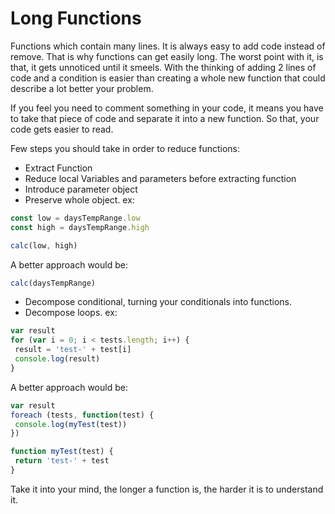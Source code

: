 # Long Functions

Functions which contain many lines.
It is always easy to add code instead of remove. That is why functions can get easily long.
The worst point with it, is that, it gets unnoticed until it smeels. With the thinking of adding 2 lines of code and a
condition is easier than creating a whole new function that could describe a lot better your problem.
  
If you feel you need to comment something in your code, it means you have to take that piece of code and separate it
into a new function. So that, your code gets easier to read.

Few steps you should take in order to reduce functions:

 - Extract Function
 - Reduce local Variables and parameters before extracting function
 - Introduce parameter object
 - Preserve whole object. ex:
 
```javascript
const low = daysTempRange.low
const high = daysTempRange.high

calc(low, high)
```

A better approach would be:


```javascript
calc(daysTempRange)
```

 - Decompose conditional, turning your conditionals into functions.
 - Decompose loops. ex:
 
 ```javascript
 var result
 for (var i = 0; i < tests.length; i++) {
  result = 'test-' + test[i]
  console.log(result)
 }
 ```

 A better approach would be:

 ```javascript
 var result
 foreach (tests, function(test) {
  console.log(myTest(test))
 })
 
 function myTest(test) {
  return 'test-' + test
 } 
 ```
 
 Take it into your mind, the longer a function is, the harder it is to understand it.
